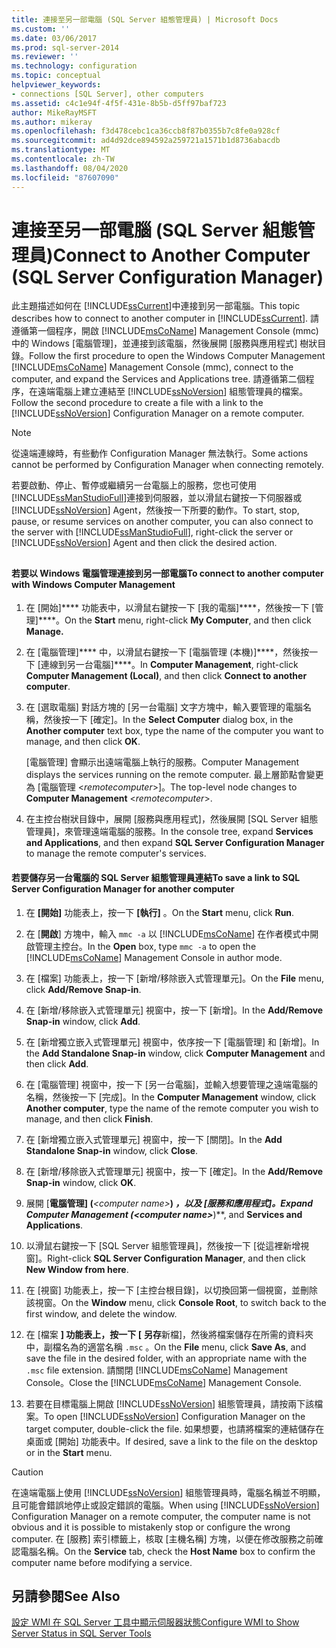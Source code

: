 ```yaml
---
title: 連接至另一部電腦 (SQL Server 組態管理員) | Microsoft Docs
ms.custom: ''
ms.date: 03/06/2017
ms.prod: sql-server-2014
ms.reviewer: ''
ms.technology: configuration
ms.topic: conceptual
helpviewer_keywords:
- connections [SQL Server], other computers
ms.assetid: c4c1e94f-4f5f-431e-8b5b-d5ff97baf723
author: MikeRayMSFT
ms.author: mikeray
ms.openlocfilehash: f3d478cebc1ca36ccb8f87b0355b7c8fe0a928cf
ms.sourcegitcommit: ad4d92dce894592a259721a1571b1d8736abacdb
ms.translationtype: MT
ms.contentlocale: zh-TW
ms.lasthandoff: 08/04/2020
ms.locfileid: "87607090"
---
```

# <a name="connect-to-another-computer-sql-server-configuration-manager"></a><span data-ttu-id="ca0fb-102">連接至另一部電腦 (SQL Server 組態管理員)</span><span class="sxs-lookup"><span data-stu-id="ca0fb-102">Connect to Another Computer (SQL Server Configuration Manager)</span></span>
  <span data-ttu-id="ca0fb-103">此主題描述如何在 [!INCLUDE[ssCurrent](../../includes/sscurrent-md.md)]中連接到另一部電腦。</span><span class="sxs-lookup"><span data-stu-id="ca0fb-103">This topic describes how to connect to another computer in [!INCLUDE[ssCurrent](../../includes/sscurrent-md.md)].</span></span> <span data-ttu-id="ca0fb-104">請遵循第一個程序，開啟 [!INCLUDE[msCoName](../../includes/msconame-md.md)] Management Console (mmc) 中的 Windows [電腦管理]，並連接到該電腦，然後展開 [服務與應用程式] 樹狀目錄。</span><span class="sxs-lookup"><span data-stu-id="ca0fb-104">Follow the first procedure to open the Windows Computer Management [!INCLUDE[msCoName](../../includes/msconame-md.md)] Management Console (mmc), connect to the computer, and expand the Services and Applications tree.</span></span> <span data-ttu-id="ca0fb-105">請遵循第二個程序，在遠端電腦上建立連結至 [!INCLUDE[ssNoVersion](../../includes/ssnoversion-md.md)] 組態管理員的檔案。</span><span class="sxs-lookup"><span data-stu-id="ca0fb-105">Follow the second procedure to create a file with a link to the [!INCLUDE[ssNoVersion](../../includes/ssnoversion-md.md)] Configuration Manager on a remote computer.</span></span>  
  
> [!NOTE]  
>  <span data-ttu-id="ca0fb-106">從遠端連線時，有些動作 Configuration Manager 無法執行。</span><span class="sxs-lookup"><span data-stu-id="ca0fb-106">Some actions cannot be performed by Configuration Manager when connecting remotely.</span></span>  
  
 <span data-ttu-id="ca0fb-107">若要啟動、停止、暫停或繼續另一台電腦上的服務，您也可使用 [!INCLUDE[ssManStudioFull](../../includes/ssmanstudiofull-md.md)]連接到伺服器，並以滑鼠右鍵按一下伺服器或 [!INCLUDE[ssNoVersion](../../includes/ssnoversion-md.md)] Agent，然後按一下所要的動作。</span><span class="sxs-lookup"><span data-stu-id="ca0fb-107">To start, stop, pause, or resume services on another computer, you can also connect to the server with [!INCLUDE[ssManStudioFull](../../includes/ssmanstudiofull-md.md)], right-click the server or [!INCLUDE[ssNoVersion](../../includes/ssnoversion-md.md)] Agent and then click the desired action.</span></span>  
  
##  <a name="SSMSProcedure"></a>  
  
#### <a name="to-connect-to-another-computer-with-windows-computer-management"></a><span data-ttu-id="ca0fb-108">若要以 Windows 電腦管理連接到另一部電腦</span><span class="sxs-lookup"><span data-stu-id="ca0fb-108">To connect to another computer with Windows Computer Management</span></span>  
  
1.  <span data-ttu-id="ca0fb-109">在 [開始]\*\*\*\* 功能表中，以滑鼠右鍵按一下 [我的電腦]\*\*\*\*，然後按一下 [管理]\*\*\*\*。</span><span class="sxs-lookup"><span data-stu-id="ca0fb-109">On the **Start** menu, right-click **My Computer**, and then click **Manage.**</span></span>  
  
2.  <span data-ttu-id="ca0fb-110">在 [電腦管理]\*\*\*\* 中，以滑鼠右鍵按一下 [電腦管理 (本機)]\*\*\*\*，然後按一下 [連線到另一台電腦]\*\*\*\*。</span><span class="sxs-lookup"><span data-stu-id="ca0fb-110">In **Computer Management**, right-click **Computer Management (Local)**, and then click **Connect to another computer**.</span></span>  
  
3.  <span data-ttu-id="ca0fb-111">在 [選取電腦] 對話方塊的 [另一台電腦] 文字方塊中，輸入要管理的電腦名稱，然後按一下 [確定]。</span><span class="sxs-lookup"><span data-stu-id="ca0fb-111">In the **Select Computer** dialog box, in the **Another computer** text box, type the name of the computer you want to manage, and then click **OK**.</span></span>  
  
     <span data-ttu-id="ca0fb-112">[電腦管理] 會顯示出遠端電腦上執行的服務。</span><span class="sxs-lookup"><span data-stu-id="ca0fb-112">Computer Management displays the services running on the remote computer.</span></span> <span data-ttu-id="ca0fb-113">最上層節點會變更為 [電腦管理 \<*remotecomputer*>]。</span><span class="sxs-lookup"><span data-stu-id="ca0fb-113">The top-level node changes to **Computer Management** \<*remotecomputer*>.</span></span>  
  
4.  <span data-ttu-id="ca0fb-114">在主控台樹狀目錄中，展開 [服務與應用程式]，然後展開 [SQL Server 組態管理員]，來管理遠端電腦的服務。</span><span class="sxs-lookup"><span data-stu-id="ca0fb-114">In the console tree, expand **Services and Applications**, and then expand **SQL Server Configuration Manager** to manage the remote computer's services.</span></span>  
  
#### <a name="to-save-a-link-to-sql-server-configuration-manager-for-another-computer"></a><span data-ttu-id="ca0fb-115">若要儲存另一台電腦的 SQL Server 組態管理員連結</span><span class="sxs-lookup"><span data-stu-id="ca0fb-115">To save a link to SQL Server Configuration Manager for another computer</span></span>  
  
1.  <span data-ttu-id="ca0fb-116">在 **[開始]** 功能表上，按一下 **[執行]** 。</span><span class="sxs-lookup"><span data-stu-id="ca0fb-116">On the **Start** menu, click **Run**.</span></span>  
  
2.  <span data-ttu-id="ca0fb-117">在 [**開啟**] 方塊中，輸入 `mmc -a` 以 [!INCLUDE[msCoName](../../includes/msconame-md.md)] 在作者模式中開啟管理主控台。</span><span class="sxs-lookup"><span data-stu-id="ca0fb-117">In the **Open** box, type `mmc -a` to open the [!INCLUDE[msCoName](../../includes/msconame-md.md)] Management Console in author mode.</span></span>  
  
3.  <span data-ttu-id="ca0fb-118">在 [檔案] 功能表上，按一下 [新增/移除嵌入式管理單元]。</span><span class="sxs-lookup"><span data-stu-id="ca0fb-118">On the **File** menu, click **Add/Remove Snap-in**.</span></span>  
  
4.  <span data-ttu-id="ca0fb-119">在 [新增/移除嵌入式管理單元] 視窗中，按一下 [新增]。</span><span class="sxs-lookup"><span data-stu-id="ca0fb-119">In the **Add/Remove Snap-in** window, click **Add**.</span></span>  
  
5.  <span data-ttu-id="ca0fb-120">在 [新增獨立嵌入式管理單元] 視窗中，依序按一下 [電腦管理] 和 [新增]。</span><span class="sxs-lookup"><span data-stu-id="ca0fb-120">In the **Add Standalone Snap-in** window, click **Computer Management** and then click **Add**.</span></span>  
  
6.  <span data-ttu-id="ca0fb-121">在 [電腦管理] 視窗中，按一下 [另一台電腦]，並輸入想要管理之遠端電腦的名稱，然後按一下 [完成]。</span><span class="sxs-lookup"><span data-stu-id="ca0fb-121">In the **Computer Management** window, click **Another computer**, type the name of the remote computer you wish to manage, and then click **Finish**.</span></span>  
  
7.  <span data-ttu-id="ca0fb-122">在 [新增獨立嵌入式管理單元] 視窗中，按一下 [關閉]。</span><span class="sxs-lookup"><span data-stu-id="ca0fb-122">In the **Add Standalone Snap-in** window, click **Close**.</span></span>  
  
8.  <span data-ttu-id="ca0fb-123">在 [新增/移除嵌入式管理單元] 視窗中，按一下 [確定]。</span><span class="sxs-lookup"><span data-stu-id="ca0fb-123">In the **Add/Remove Snap-in** window, click **OK**.</span></span>  
  
9. <span data-ttu-id="ca0fb-124">展開 [**電腦管理] (***\<computer name>***) **，以及 [**服務和應用程式**]。</span><span class="sxs-lookup"><span data-stu-id="ca0fb-124">Expand **Computer Management (***\<computer name>***)**, and **Services and Applications**.</span></span>  
  
10. <span data-ttu-id="ca0fb-125">以滑鼠右鍵按一下 [SQL Server 組態管理員]，然後按一下 [從這裡新增視窗]。</span><span class="sxs-lookup"><span data-stu-id="ca0fb-125">Right-click **SQL Server Configuration Manager**, and then click **New Window from here**.</span></span>  
  
11. <span data-ttu-id="ca0fb-126">在 [視窗] 功能表上，按一下 [主控台根目錄]，以切換回第一個視窗，並刪除該視窗。</span><span class="sxs-lookup"><span data-stu-id="ca0fb-126">On the **Window** menu, click **Console Root**, to switch back to the first window, and delete the window.</span></span>  
  
12. <span data-ttu-id="ca0fb-127">在 [檔案 **] 功能表上，按一下 [** **另存**新檔]，然後將檔案儲存在所需的資料夾中，副檔名為的適當名稱 `.msc` 。</span><span class="sxs-lookup"><span data-stu-id="ca0fb-127">On the **File** menu, click **Save As**, and save the file in the desired folder, with an appropriate name with the `.msc` file extension.</span></span> <span data-ttu-id="ca0fb-128">請關閉 [!INCLUDE[msCoName](../../includes/msconame-md.md)] Management Console。</span><span class="sxs-lookup"><span data-stu-id="ca0fb-128">Close the [!INCLUDE[msCoName](../../includes/msconame-md.md)] Management Console.</span></span>  
  
13. <span data-ttu-id="ca0fb-129">若要在目標電腦上開啟 [!INCLUDE[ssNoVersion](../../includes/ssnoversion-md.md)] 組態管理員，請按兩下該檔案。</span><span class="sxs-lookup"><span data-stu-id="ca0fb-129">To open [!INCLUDE[ssNoVersion](../../includes/ssnoversion-md.md)] Configuration Manager on the target computer, double-click the file.</span></span> <span data-ttu-id="ca0fb-130">如果想要，也請將檔案的連結儲存在桌面或 [開始] 功能表中。</span><span class="sxs-lookup"><span data-stu-id="ca0fb-130">If desired, save a link to the file on the desktop or in the **Start** menu.</span></span>  
  
> [!CAUTION]  
>  <span data-ttu-id="ca0fb-131">在遠端電腦上使用 [!INCLUDE[ssNoVersion](../../includes/ssnoversion-md.md)] 組態管理員時，電腦名稱並不明顯，且可能會錯誤地停止或設定錯誤的電腦。</span><span class="sxs-lookup"><span data-stu-id="ca0fb-131">When using [!INCLUDE[ssNoVersion](../../includes/ssnoversion-md.md)] Configuration Manager on a remote computer, the computer name is not obvious and it is possible to mistakenly stop or configure the wrong computer.</span></span> <span data-ttu-id="ca0fb-132">在 [服務] 索引標籤上，核取 [主機名稱] 方塊，以便在修改服務之前確認電腦名稱。</span><span class="sxs-lookup"><span data-stu-id="ca0fb-132">On the **Service** tab, check the **Host Name** box to confirm the computer name before modifying a service.</span></span>  
  
## <a name="see-also"></a><span data-ttu-id="ca0fb-133">另請參閱</span><span class="sxs-lookup"><span data-stu-id="ca0fb-133">See Also</span></span>  
 [<span data-ttu-id="ca0fb-134">設定 WMI 在 SQL Server 工具中顯示伺服器狀態</span><span class="sxs-lookup"><span data-stu-id="ca0fb-134">Configure WMI to Show Server Status in SQL Server Tools</span></span>](../../ssms/configure-wmi-to-show-server-status-in-sql-server-tools.md)  
  
  
